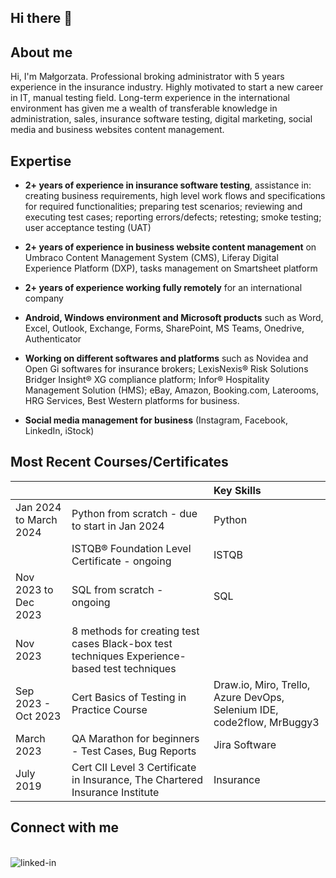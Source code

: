 ## Hi there 👋

## About me

Hi, I'm Małgorzata. Professional broking administrator with 5 years experience in the insurance industry. 
Highly motivated to start a new career in IT, manual testing field. 
Long-term experience in the international environment has given me a wealth of transferable knowledge in administration, sales, insurance software testing, digital marketing, social media and business websites content management.


## Expertise


-  **2+ years of experience in insurance software testing**, assistance in: creating business requirements, high level work flows and  specifications for required functionalities; preparing test scenarios; reviewing and executing test cases; reporting errors/defects; retesting; smoke testing; user acceptance testing (UAT)

-  **2+ years of experience in business website content management** on Umbraco Content Management System (CMS), Liferay Digital Experience Platform (DXP), tasks management on Smartsheet platform

-  **2+ years of experience working fully remotely** for an international company

-  **Android, Windows environment and Microsoft products** such as Word, Excel, Outlook, Exchange, Forms, SharePoint, MS Teams, Onedrive, Authenticator 

-  **Working on different softwares and platforms** such as Novidea and Open Gi softwares for insurance brokers; LexisNexis® Risk Solutions Bridger Insight® XG compliance platform; Infor® Hospitality Management Solution (HMS); eBay, Amazon, Booking.com, Laterooms, HRG Services, Best Western platforms for business.

-  **Social media management for business** (Instagram, Facebook, LinkedIn, iStock)


## Most Recent Courses/Certificates


|||**Key Skills**| 
|:-----|:-----|:---------------|
|Jan 2024 to March 2024|  Python from scratch - due to start in Jan 2024|Python|
||ISTQB® Foundation Level Certificate - ongoing|ISTQB|
|Nov 2023 to Dec 2023|  SQL from scratch - ongoing|SQL|
|Nov 2023| 8 methods for creating test cases Black-box test techniques Experience-based test techniques| |
|Sep 2023 - Oct 2023|Cert Basics of Testing in Practice Course|Draw.io, Miro, Trello, Azure DevOps, Selenium IDE, code2flow, MrBuggy3|
|March 2023|QA Marathon for beginners - Test Cases, Bug Reports|Jira Software|
|July 2019|Cert CII Level 3 Certificate in Insurance, The Chartered Insurance Institute|Insurance

## Connect with me

<br>[<img align="left" alt="linked-in" src="https://img.shields.io/badge/linkedin-%230077B5.svg?&style=for-the-badge&logo=linkedin&logoColor=white" />](www.linkedin.com/in/malgorzata-piasecka-72a81054)

</br>




